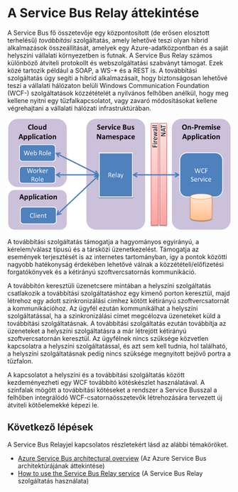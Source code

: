 <properties
    pageTitle="A Service Bus Relay áttekintése | Microsoft Azure"
    description="A Service Bus Relay áttekintése."
    services="service-bus"
    documentationCenter=".net"
    authors="sethmanheim"
    manager="timlt"
    editor=""/>

<tags
    ms.service="service-bus"
    ms.workload="na"
    ms.tgt_pltfrm="na"
    ms.devlang="multiple"
    ms.topic="get-started-article"
    ms.date="09/01/2016"
    ms.author="sethm"/>



# <a name="overview-of-service-bus-relay"></a>A Service Bus Relay áttekintése

A Service Bus fő összetevője egy központosított (de erősen elosztott terhelésű) *továbbítási* szolgáltatás, amely lehetővé teszi olyan hibrid alkalmazások összeállítását, amelyek egy Azure-adatközpontban és a saját helyszíni vállalati környezetben is futnak.  A Service Bus Relay számos különböző átviteli protokollt és webszolgáltatási szabványt támogat. Ezek közé tartozik például a SOAP, a WS-* és a REST is. A továbbítási szolgáltatás úgy segíti a hibrid alkalmazásait, hogy biztonságosan lehetővé teszi a vállalati hálózaton belüli Windows Communication Foundation (WCF-) szolgáltatások közzétételét a nyilvános felhőben anélkül, hogy meg kellene nyitni egy tűzfalkapcsolatot, vagy zavaró módosításokat kellene végrehajtani a vállalati hálózati infrastruktúrában. 

![A Relay szolgáltatással kapcsolatos fogalmak](./media/service-bus-relay-overview/sb-relay-01.png)

A továbbítási szolgáltatás támogatja a hagyományos egyirányú, a kérelem/válasz típusú és a társközi üzenetkezelést. Támogatja az események terjesztését is az internetes tartományban, így a pontok közötti nagyobb hatékonyság érdekében lehetővé válnak a közzétételi/előfizetési forgatókönyvek és a kétirányú szoftvercsatornás kommunikáció. 

A továbbítón keresztüli üzenetcsere mintában a helyszíni szolgáltatás csatlakozik a továbbítási szolgáltatáshoz egy kimenő porton keresztül, majd létrehoz egy adott szinkronizálási címhez kötött kétirányú szoftvercsatornát a kommunikációhoz. Az ügyfél ezután kommunikálhat a helyszíni szolgáltatással, ha a szinkronizálási címet megcélozva üzeneteket küld a továbbítási szolgáltatásnak. A továbbítási szolgáltatás ezután továbbítja az üzeneteket a helyszíni szolgáltatásra a már létrejött kétirányú szoftvercsatornán keresztül. Az ügyfélnek nincs szüksége közvetlen kapcsolatra a helyszíni szolgáltatással, és azt sem kell tudnia, hol található, a helyszíni szolgáltatásnak pedig nincs szüksége megnyitott bejövő portra a tűzfalon.

A kapcsolatot a helyszíni és a továbbítási szolgáltatás között kezdeményezheti egy WCF továbbító kötéskészlet használatával. A színfalak mögött a továbbítási kötéseket a rendszer a Service Busszal a felhőben integrálódó WCF-csatornaösszetevők létrehozására tervezett új átviteli kötőelemekké képezi le. 

## <a name="next-steps"></a>Következő lépések

A Service Bus Relayjel kapcsolatos részletekért lásd az alábbi témaköröket.

- [Azure Service Bus architectural overview](../service-bus-messaging/service-bus-fundamentals-hybrid-solutions.md) (Az Azure Service Bus architektúrájának áttekintése)
- [How to use the Service Bus Relay service](service-bus-dotnet-how-to-use-relay.md) (A Service Bus Relay szolgáltatás használata)

 


<!--HONumber=Oct16_HO3-->


